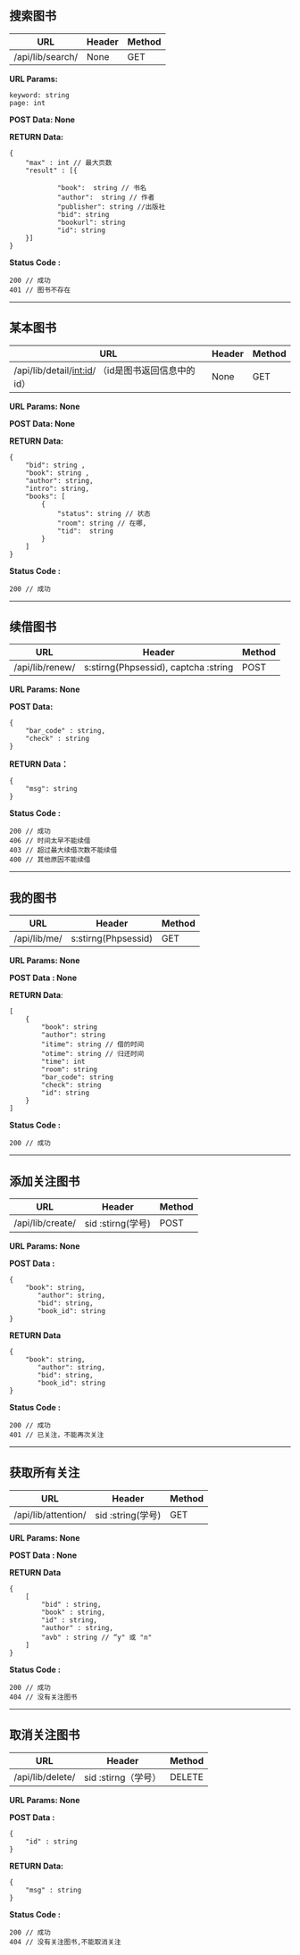 ## 搜索图书
|URL|Header|Method|
| --- | -- | -- |
|/api/lib/search/| None| GET| 

**URL Params:**
```
keyword: string 
page: int 
```

**POST Data: None**

**RETURN Data:**
```
{
	"max" : int // 最大页数 
	"result" : [{
				
            "book":  string // 书名
            "author":  string // 作者
            "publisher": string //出版社
            "bid": string 
            "bookurl": string 
            "id": string 
	}]
}
```

**Status Code :**
```
200 // 成功 
401 // 图书不存在
```

*** 

## 某本图书
|URL|Header|Method|
| --- | -- | -- |
|/api/lib/detail/<int:id>/ （id是图书返回信息中的id）| None| GET| 
 
**URL Params: None**

**POST Data: None**

**RETURN Data:**
```
{
    "bid": string ,
    "book": string ,
    "author": string,
    "intro": string,
    "books": [
        {
            "status": string // 状态
            "room": string // 在哪,
            "tid":  string 
        }
    ]
}
```

**Status Code :**
```
200 // 成功 
```

***
## 续借图书 
|URL|Header|Method|
| --- | -- | -- |
|/api/lib/renew/| s:stirng(Phpsessid), captcha :string | POST |

**URL Params: None**

**POST Data:** 
```
{
	"bar_code" : string, 
	"check" : string 
}
```
**RETURN Data：**
```
{
    "msg": string 
}
```

**Status Code :**
```
200 // 成功 
406 // 时间太早不能续借
403 // 超过最大续借次数不能续借
400 // 其他原因不能续借
```
***

## 我的图书
|URL|Header|Method|
| --- | -- | -- |
|/api/lib/me/| s:stirng(Phpsessid) | GET | 

**URL Params: None**

**POST Data : None** 

**RETURN Data**:
```
[
    {
        "book": string
        "author": string
        "itime": string // 借的时间
        "otime": string // 归还时间
        "time": int 
        "room": string 
        "bar_code": string 
        "check": string 
        "id": string 
    }
]
```

**Status Code :**
```
200 // 成功 
```

***

## 添加关注图书
|URL|Header|Method|
| --- | -- | -- |
|/api/lib/create/| sid :stirng(学号) | POST | 

**URL Params: None**

**POST Data :** 

```
{
	"book": string,
       "author": string,
       "bid": string,
       "book_id": string
}
``` 

**RETURN Data** 

```
{
	"book": string,
       "author": string,
       "bid": string,
       "book_id": string
}
```

**Status Code :**
```
200 // 成功 
401 // 已关注，不能再次关注 
```
***

## 获取所有关注 
|URL|Header|Method|
| --- | -- | -- |
|/api/lib/attention/| sid :string(学号) | GET | 

**URL Params: None**

**POST Data : None** 

**RETURN Data** 
```
{
	[
		"bid" : string, 
		"book" : string, 
		"id" : string, 
		"author" : string, 
		"avb" : string // “y" 或 "n" 
	]
}
```

**Status Code :**
```
200 // 成功 
404 // 没有关注图书 
```
***

## 取消关注图书 
|URL|Header|Method|
| --- | -- | -- |
|/api/lib/delete/| sid :stirng（学号） |  DELETE | 

**URL Params: None**

**POST Data :** 
```
{
	"id" : string 
}
``` 

**RETURN Data:** 
```
{
	"msg" : string
}
```

**Status Code :**
```
200 // 成功 
404 // 没有关注图书,不能取消关注 
```

